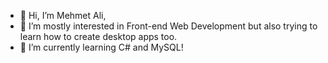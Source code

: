 - 👋 Hi, I’m Mehmet Ali,
- 👀 I’m mostly interested in Front-end Web Development but also trying to learn how to create desktop apps too.
- 🌱 I’m currently learning C# and MySQL!

<!---
MehmetAliKOCAL/MehmetAliKOCAL is a ✨ special ✨ repository because its `README.md` (this file) appears on your GitHub profile.
You can click the Preview link to take a look at your changes.
--->
